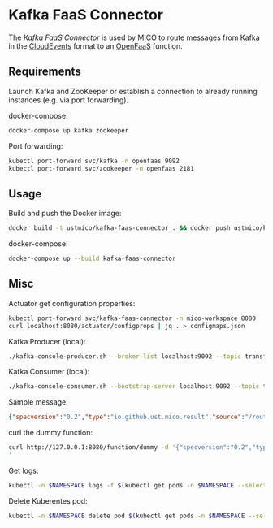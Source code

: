 # Kafka FaaS Connector

The *Kafka FaaS Connector* is used by [MICO](https://github.com/UST-MICO/mico) to route messages from Kafka in the [CloudEvents](https://github.com/cloudevents/spec) format to an [OpenFaaS](https://github.com/openfaas/faas) function.

## Requirements

Launch Kafka and ZooKeeper or establish a connection to already running instances (e.g. via port forwarding).

docker-compose:
```bash
docker-compose up kafka zookeeper
```

Port forwarding:
```bash
kubectl port-forward svc/kafka -n openfaas 9092
kubectl port-forward svc/zookeeper -n openfaas 2181
```

## Usage

Build and push the Docker image:
```bash
docker build -t ustmico/kafka-faas-connector . && docker push ustmico/kafka-faas-connector
```

docker-compose:
```bash
docker-compose up --build kafka-faas-connector
```

## Misc

Actuator get configuration properties:
```bash
kubectl port-forward svc/kafka-faas-connector -n mico-workspace 8080
curl localhost:8080/actuator/configprops | jq . > configmaps.json
```

Kafka Producer (local):
```bash
./kafka-console-producer.sh --broker-list localhost:9092 --topic transform-request
```

Kafka Consumer (local):
```bash
./kafka-console-consumer.sh --bootstrap-server localhost:9092 --topic transform-result --from-beginning
```

Sample message:
```json
{"specversion":"0.2","type":"io.github.ust.mico.result","source":"/router","id":"A234-1234-1234","time":"2019-05-08T17:31:00Z","contentType":"application/json","data":"test"}
```

curl the dummy function:
```bash
curl http://127.0.0.1:8080/function/dummy -d '{"specversion":"0.2","type":"io.github.ust.mico.result","source":"/router","id":"A234-1234-1234","time":"2019-05-08T17:31:00Z","contentType":"application/json","data":"test"}
'
```

Get logs:
```bash
kubectl -n $NAMESPACE logs -f $(kubectl get pods -n $NAMESPACE --selector=run=kafka-faas-connector --output=jsonpath={.items..metadata.name})
```

Delete Kuberentes pod:
```bash
kubectl -n $NAMESPACE delete pod $(kubectl get pods -n $NAMESPACE --selector=run=kafka-faas-connector --output=jsonpath={.items..metadata.name})
```

